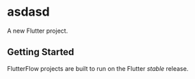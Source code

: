 # asdasd

A new Flutter project.

## Getting Started

FlutterFlow projects are built to run on the Flutter _stable_ release.
